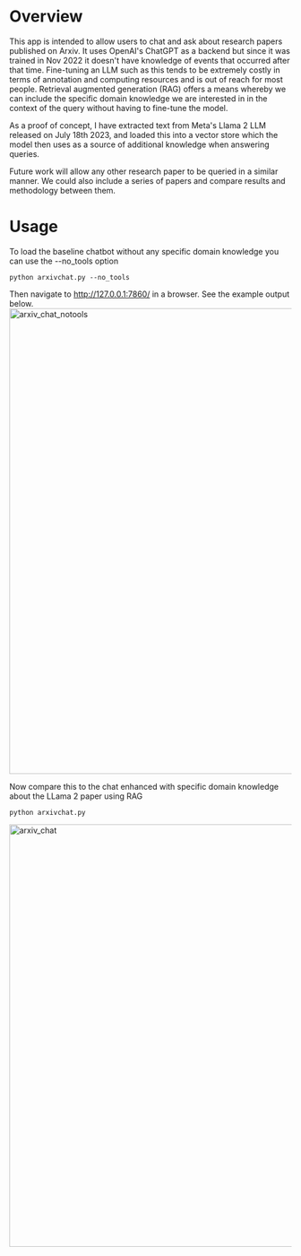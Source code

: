 # Overview 

This app is intended to allow users to chat and ask about research papers published on Arxiv. It uses OpenAI's ChatGPT as a backend but since it was trained in Nov 2022 it doesn't have knowledge of events that occurred after that time. Fine-tuning an LLM such as this tends to be extremely costly in terms of annotation and computing resources and is out of reach for most people. Retrieval augmented generation (RAG) offers a means whereby we can include the specific domain knowledge we are interested in in the context of the query without having to fine-tune the model.

As a proof of concept, I have extracted text from Meta's Llama 2 LLM released on July 18th 2023, and loaded this into a vector store which the model then uses as a source of additional knowledge when answering queries. 

Future work will allow any other research paper to be queried in a similar manner. We could also include a series of papers and compare results and methodology between them.

# Usage 

To load the baseline chatbot without any specific domain knowledge you can use the --no_tools option
```
python arxivchat.py --no_tools
```
Then navigate to http://127.0.0.1:7860/ in a browser. See the example output below.
<img width="831" alt="arxiv_chat_notools" src="https://github.com/kweston/langchain_sandbox/assets/1307463/14526979-ded7-4e6b-9877-373b45d39d5c">


Now compare this to the chat enhanced with specific domain knowledge about the LLama 2 paper using RAG
```
python arxivchat.py
```

<img width="754" alt="arxiv_chat" src="https://github.com/kweston/langchain_sandbox/assets/1307463/ef8d44d9-dc41-4e20-bf6e-f3b696294f9a">



